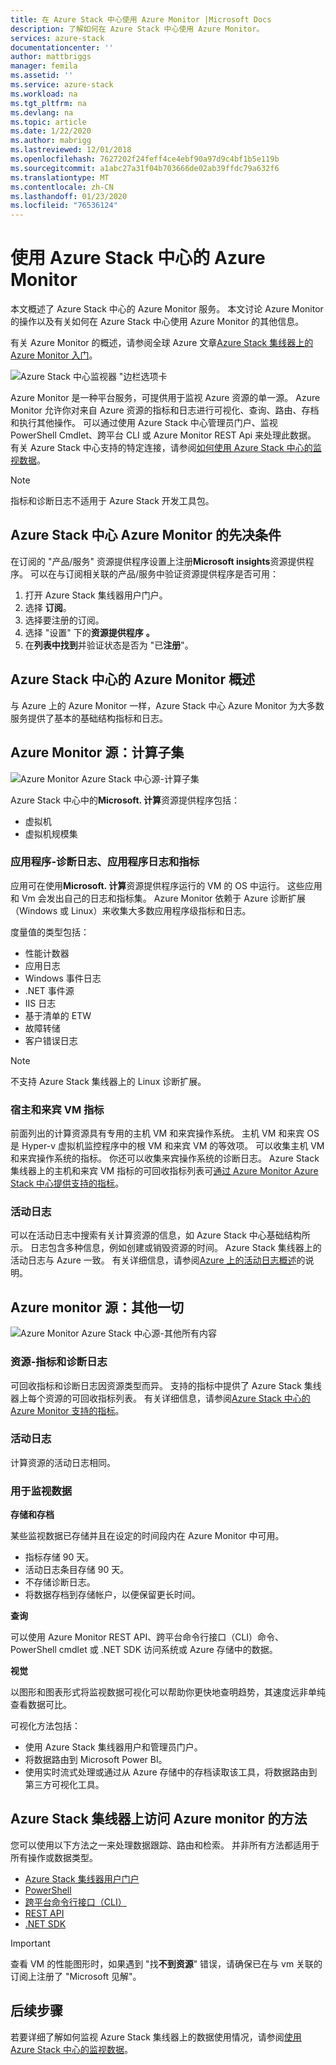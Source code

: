 ```yaml
---
title: 在 Azure Stack 中心使用 Azure Monitor |Microsoft Docs
description: 了解如何在 Azure Stack 中心使用 Azure Monitor。
services: azure-stack
documentationcenter: ''
author: mattbriggs
manager: femila
ms.assetid: ''
ms.service: azure-stack
ms.workload: na
ms.tgt_pltfrm: na
ms.devlang: na
ms.topic: article
ms.date: 1/22/2020
ms.author: mabrigg
ms.lastreviewed: 12/01/2018
ms.openlocfilehash: 7627202f24feff4ce4ebf90a97d9c4bf1b5e119b
ms.sourcegitcommit: a1abc27a31f04b703666de02ab39ffdc79a632f6
ms.translationtype: MT
ms.contentlocale: zh-CN
ms.lasthandoff: 01/23/2020
ms.locfileid: "76536124"
---
```

# <a name="use-azure-monitor-on-azure-stack-hub"></a>使用 Azure Stack 中心的 Azure Monitor

本文概述了 Azure Stack 中心的 Azure Monitor 服务。 本文讨论 Azure Monitor 的操作以及有关如何在 Azure Stack 中心使用 Azure Monitor 的其他信息。 

有关 Azure Monitor 的概述，请参阅全球 Azure 文章[Azure Stack 集线器上的 Azure Monitor 入门](https://docs.microsoft.com/azure/monitoring-and-diagnostics/monitoring-get-started)。

![Azure Stack 中心监视器 "边栏选项卡](./media/azure-stack-metrics-azure-data/azs-monitor.png)

Azure Monitor 是一种平台服务，可提供用于监视 Azure 资源的单一源。 Azure Monitor 允许你对来自 Azure 资源的指标和日志进行可视化、查询、路由、存档和执行其他操作。 可以通过使用 Azure Stack 中心管理员门户、监视 PowerShell Cmdlet、跨平台 CLI 或 Azure Monitor REST Api 来处理此数据。 有关 Azure Stack 中心支持的特定连接，请参阅[如何使用 Azure Stack 中心的监视数据](azure-stack-metrics-monitor.md)。

> [!Note]
> 指标和诊断日志不适用于 Azure Stack 开发工具包。

## <a name="prerequisites-for-azure-monitor-on-azure-stack-hub"></a>Azure Stack 中心 Azure Monitor 的先决条件

在订阅的 "产品/服务" 资源提供程序设置上注册**Microsoft insights**资源提供程序。 可以在与订阅相关联的产品/服务中验证资源提供程序是否可用：

1. 打开 Azure Stack 集线器用户门户。
2. 选择 **订阅**。
3. 选择要注册的订阅。
4. 选择 "设置" 下的**资源提供程序** **。** 
5. 在**列表中找到**并验证状态是否为 "已**注册**"。

## <a name="overview-of-azure-monitor-on-azure-stack-hub"></a>Azure Stack 中心的 Azure Monitor 概述

与 Azure 上的 Azure Monitor 一样，Azure Stack 中心 Azure Monitor 为大多数服务提供了基本的基础结构指标和日志。

## <a name="azure-monitor-sources-compute-subset"></a>Azure Monitor 源：计算子集

![Azure Monitor Azure Stack 中心源-计算子集](media//azure-stack-metrics-azure-data/azs-monitor-computersubset.png)

Azure Stack 中心中的**Microsoft. 计算**资源提供程序包括：
 - 虚拟机 
 - 虚拟机规模集

### <a name="application---diagnostics-logs-app-logs-and-metrics"></a>应用程序-诊断日志、应用程序日志和指标

应用可在使用**Microsoft. 计算**资源提供程序运行的 VM 的 OS 中运行。 这些应用和 Vm 会发出自己的日志和指标集。 Azure Monitor 依赖于 Azure 诊断扩展（Windows 或 Linux）来收集大多数应用程序级指标和日志。

度量值的类型包括：
 - 性能计数器
 - 应用日志
 - Windows 事件日志
 - .NET 事件源
 - IIS 日志
 - 基于清单的 ETW
 - 故障转储
 - 客户错误日志

> [!Note]  
> 不支持 Azure Stack 集线器上的 Linux 诊断扩展。

### <a name="host-and-guest-vm-metrics"></a>宿主和来宾 VM 指标

前面列出的计算资源具有专用的主机 VM 和来宾操作系统。 主机 VM 和来宾 OS 是 Hyper-v 虚拟机监控程序中的根 VM 和来宾 VM 的等效项。 可以收集主机 VM 和来宾操作系统的指标。 你还可以收集来宾操作系统的诊断日志。 Azure Stack 集线器上的主机和来宾 VM 指标的可回收指标列表可[通过 Azure Monitor Azure Stack 中心提供支持的指标](azure-stack-metrics-supported.md)。 

### <a name="activity-log"></a>活动日志

可以在活动日志中搜索有关计算资源的信息，如 Azure Stack 中心基础结构所示。 日志包含多种信息，例如创建或销毁资源的时间。 Azure Stack 集线器上的活动日志与 Azure 一致。 有关详细信息，请参阅[Azure 上的活动日志概述](https://docs.microsoft.com/azure/monitoring-and-diagnostics/monitoring-overview-activity-logs)的说明。 


## <a name="azure-monitor-sources-everything-else"></a>Azure monitor 源：其他一切

![Azure Monitor Azure Stack 中心源-其他所有内容](media//azure-stack-metrics-azure-data/azs-monitor-othersubset.png)

### <a name="resources---metrics-and-diagnostics-logs"></a>资源-指标和诊断日志

可回收指标和诊断日志因资源类型而异。 支持的指标中提供了 Azure Stack 集线器上每个资源的可回收指标列表。 有关详细信息，请参阅[Azure Stack 中心的 Azure Monitor 支持的指标](azure-stack-metrics-supported.md)。

### <a name="activity-log"></a>活动日志

计算资源的活动日志相同。 

### <a name="uses-for-monitoring-data"></a>用于监视数据

**存储和存档**  

某些监视数据已存储并且在设定的时间段内在 Azure Monitor 中可用。 
 - 指标存储 90 天。 
 - 活动日志条目存储 90 天。 
 - 不存储诊断日志。
 - 将数据存档到存储帐户，以便保留更长时间。

**查询**  

可以使用 Azure Monitor REST API、跨平台命令行接口（CLI）命令、PowerShell cmdlet 或 .NET SDK 访问系统或 Azure 存储中的数据。 

**视觉**

以图形和图表形式将监视数据可视化可以帮助你更快地查明趋势，其速度远非单纯查看数据可比。 

可视化方法包括：
 - 使用 Azure Stack 集线器用户和管理员门户。
 - 将数据路由到 Microsoft Power BI。
 - 使用实时流式处理或通过从 Azure 存储中的存档读取该工具，将数据路由到第三方可视化工具。

## <a name="methods-of-accessing-azure-monitor-on-azure-stack-hub"></a>Azure Stack 集线器上访问 Azure monitor 的方法

您可以使用以下方法之一来处理数据跟踪、路由和检索。 并非所有方法都适用于所有操作或数据类型。 

 - [Azure Stack 集线器用户门户](azure-stack-use-portal.md)
 - [PowerShell](https://docs.microsoft.com/azure/monitoring-and-diagnostics/insights-powershell-samples)
 - [跨平台命令行接口（CLI）](https://docs.microsoft.com/azure/monitoring-and-diagnostics/insights-cli-samples)
 - [REST API](https://docs.microsoft.com/rest/api/monitor)
 - [.NET SDK](https://www.nuget.org/packages/Microsoft.Azure.Management.Monitor)

> [!Important]  
> 查看 VM 的性能图形时，如果遇到 "找**不到资源**" 错误，请确保已在与 vm 关联的订阅上注册了 "Microsoft 见解"。

## <a name="next-steps"></a>后续步骤

若要详细了解如何监视 Azure Stack 集线器上的数据使用情况，请参阅[使用 Azure Stack 中心的监视数据](azure-stack-metrics-monitor.md)。
